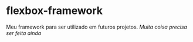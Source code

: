 # flexbox-framework

Meu framework para ser utilizado em futuros projetos. *Muita coisa precisa ser feita ainda*
